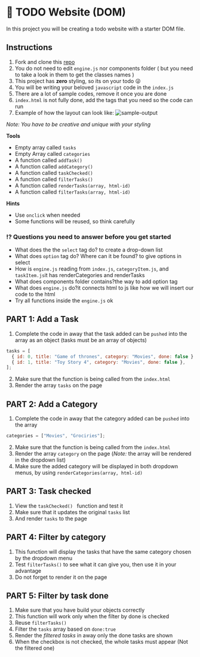 # 📝 TODO Website (DOM)

In this project you will be creating a todo website with a starter DOM file.

## Instructions

1. Fork and clone this [repo](https://github.com/JoinCODED/TASK-todo-app)
2. You do not need to edit `engine.js` nor components folder ( but you need to take a look in them to get the classes names )
3. This project has **zero** styling, so its on your todo 😜
4. You will be writing your beloved `javascript` code in the `index.js`
5. There are a lot of sample codes, remove it once you are done
6. `index.html` is not fully done, add the tags that you need so the code can run
7. Example of how the layout can look like:
   ![sample-output](https://i.ibb.co/X70ZNTm/MP.png)

_Note: You have to be creative and unique with your styling_

**Tools**

- Empty array called `tasks`
- Empty Array called `categories`
- A function called `addTask()`
- A function called `addCategory()`
- A function called `taskChecked()`
- A function called `filterTasks()`
- A function called `renderTasks(array, html-id)`
- A function called `filterTasks(array, html-id)`

**Hints**

- Use `onclick` when needed
- Some functions will be reused, so think carefully

### ⁉️ Questions you need to answer before you get started

- What does the the `select` tag do? to create a drop-down list
- What does `option` tag do? Where can it be found? to give options in select
- How is `engine.js` reading from `index.js`, `categoryItem.js`, and `taskItem.js`it has renderCategories and renderTasks
- What does components folder contains?the way to add option tag 
- What does `engine.js` do?it connects html to js like how we will insert our code to the html
- Try all functions inside the `engine.js` ok

## PART 1: Add a Task

1. Complete the code in away that the task added can be `pushed` into the array as an object (tasks must be an array of objects)

```javascript
tasks = [
  { id: 0, title: "Game of thrones", category: "Movies", done: false },
  { id: 1, title: "Toy Story 4", category: "Movies", done: false },
];
```

2. Make sure that the function is being called from the `index.html`
3. Render the array `tasks` on the page

## PART 2: Add a Category

1. Complete the code in away that the category added can be `pushed` into the array

```javascript
categories = ["Movies", "Grociries"];
```

2. Make sure that the function is being called from the `index.html`
3. Render the array `category` on the page
   (_Note:_ the array will be rendered in the dropdown list)
4. Make sure the added category will be displayed in both dropdown menus, by using `renderCategories(array, html-id)`

## PART 3: Task checked
1. View the `taskChecked() ` function and test it
2. Make sure that it updates the original `tasks` list
3. And render `tasks` to the page

## PART 4: Filter by category

1. This function will display the tasks that have the same category chosen by the dropdown menu
2. Test `filterTasks()` to see what it can give you, then use it in your advantage
3. Do not forget to render it on the page

## PART 5: Filter by task done

1. Make sure that you have build your objects correctly
2. This function will work only when the filter by done is checked
3. Reuse `filterTasks()`
4. Filter the `tasks` array based on `done:true`
5. Render the _filtered tasks_ in away only the done tasks are shown
6. When the checkbox is not checked, the whole tasks must appear (Not the filtered one)
